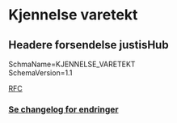 # Kjennelse varetekt

## Headere forsendelse justisHub
SchmaName=KJENNELSE_VARETEKT  
SchemaVersion=1.1

[RFC](../../../rfc/MessageName-header.md)

### [Se changelog for endringer](./changelog.md)
